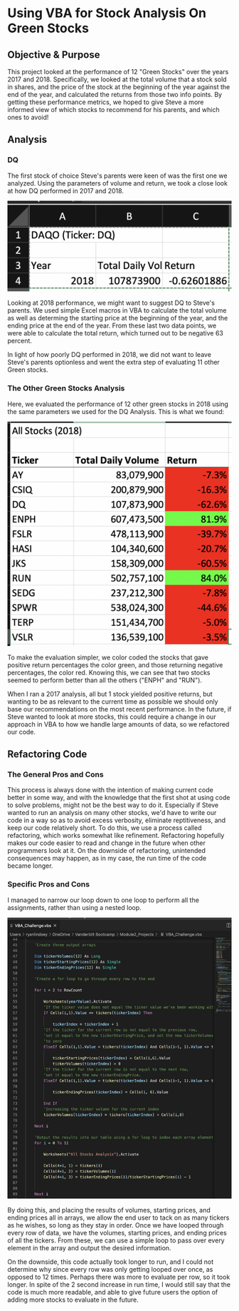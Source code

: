 # Using VBA for Stock Analysis On Green Stocks

## Objective & Purpose

This project looked at the performance of 12 "Green Stocks" over the years 2017 and 2018. Specifically, we looked at the total
volume that a stock sold in shares, and the price of the stock at the beginning of the year against the end of the year, and 
calculated the returns from those two info points. By getting these performance metrics, we hoped to give Steve a more informed
view of which stocks to recommend for his parents, and which ones to avoid!

## Analysis

### DQ

The first stock of choice Steve's parents were keen of was the first one we analyzed. Using the parameters of volume and return,
we took a close look at how DQ performed in 2017 and 2018. 

![DQ_Results.png](https://github.com/lindsera1/stock-analysis/blob/master/DQ_Results.png)

Looking at 2018 performance, we might want to suggest DQ to Steve's parents. We used simple Excel macros in VBA to calculate 
the total volume as well as determing the starting price at the beginning of the year, and the ending price at the end of the
year. From these last two data points, we were able to calculate the total return, which turned out to be negative 63 percent. 

In light of how poorly DQ performed in 2018, we did not want to leave Steve's parents optionless and went the extra step of
evaluating 11 other Green stocks.

### The Other Green Stocks Analysis

Here, we evaluated the performance of 12 other green stocks in 2018 using the same parameters we used for the DQ Analysis.
This is what we found:

![All_stock_results.png](https://github.com/lindsera1/stock-analysis/blob/master/All_stock_results.png)

To make the evaluation simpler, we color coded the stocks that gave positive return percentages the color green, and those
returning negative percentages, the color red. Knowing this, we can see that two stocks seemed to perform better than all the
others ("ENPH" and "RUN").

When I ran a 2017 analysis, all but 1 stock yielded positive returns, but wanting to be as relevant to the current time as 
possible we should only base our recommendations on the most recent performance. In the future, if Steve wanted to look at more 
stocks, this could require a change in our approach in VBA to how we handle large amounts of data, so we refactored our code.

## Refactoring Code

### The General Pros and Cons

This process is always done with the intention of making current code better in some way, and with the knowledge that the first
shot at using code to solve problems, might not be the best way to do it. Especially if Steve wanted to run an analysis on many 
other stocks, we'd have to write our code in a way so as to avoid excess verbosity, eliminate reptitiveness, and keep our code
relatively short. To do this, we use a process called refactoring, which works somewhat like refinement. Refactoring hopefully 
makes our code easier to read and change in the future when other programmers look at it. On the downside of refactoring, 
unintended consequences may happen, as in my case, the run time of the code became longer.

### Specific Pros and Cons

I managed to narrow our loop down to one loop to perform all the assignments, rather than using a nested
loop.

![Refactored_code.png](https://github.com/lindsera1/stock-analysis/blob/master/Refactored_code.png)

By doing this, and placing the results of volumes, starting prices, and ending prices all in arrays, we allow the end user
to tack on as many tickers as he wishes, so long as they stay in order. Once we have looped through every row of data, we have
the volumes, starting prices, and ending prices of all the tickers. From these, we can use a simple loop to pass over 
every element in the array and output the desired information.

On the downside, this code actually took longer to run, and I could not determine why since every row was only getting looped 
over once, as opposed to 12 times. Perhaps there was more to evaluate per row, so it took longer. In spite of the 2 second
increase in run time, I would still say that the code is much more readable, and able to give future users the option of adding
more stocks to evaluate in the future. 
